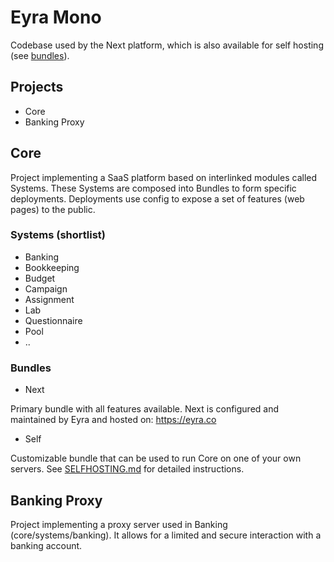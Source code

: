 # Eyra Mono

Codebase used by the Next platform, which is also available for self hosting (see [bundles](https://github.com/eyra/mono#bundles)).

## Projects

* Core
* Banking Proxy

## Core

Project implementing a SaaS platform based on interlinked modules called Systems. These Systems are composed into Bundles to form specific deployments. Deployments use config to expose a set of features (web pages) to the public.

### Systems (shortlist)

* Banking
* Bookkeeping
* Budget
* Campaign
* Assignment
* Lab
* Questionnaire
* Pool
* ..

### Bundles

* Next

Primary bundle with all features available. Next is configured and maintained by Eyra and hosted on: https://eyra.co

* Self

Customizable bundle that can be used to run Core on one of your own servers.
See [SELFHOSTING.md](SELFHOSTING.md) for detailed instructions.


## Banking Proxy

Project implementing a proxy server used in Banking (core/systems/banking). It allows for a limited and secure interaction with a banking account.
